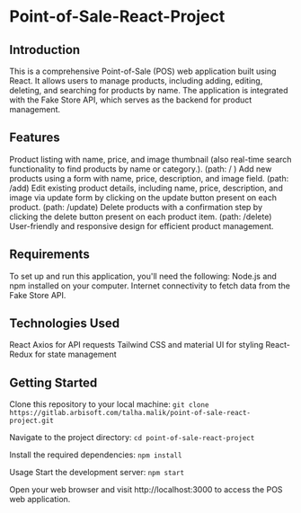 # Point-of-Sale-React-Project

## Introduction

This is a comprehensive Point-of-Sale (POS) web application built using React. It allows users to manage products, including adding, editing, deleting, and searching for products by name. The application is integrated with the Fake Store API, which serves as the backend for product management.


## Features

Product listing with name, price, and image thumbnail (also real-time search functionality to find products by name or category.). (path: / )
Add new products using a form with name, price, description, and image field. (path: /add)
Edit existing product details, including name, price, description, and image via update form by clicking on the update button present on each product. (path: /update)
Delete products with a confirmation step by clicking the delete button present on each product item. (path: /delete)
User-friendly and responsive design for efficient product management.


## Requirements

To set up and run this application, you'll need the following:
Node.js and npm installed on your computer.
Internet connectivity to fetch data from the Fake Store API.


## Technologies Used

React
Axios for API requests
Tailwind CSS and material UI for styling
React-Redux for state management


## Getting Started

Clone this repository to your local machine:
`git clone https://gitlab.arbisoft.com/talha.malik/point-of-sale-react-project.git` 

Navigate to the project directory:
`cd point-of-sale-react-project` 

Install the required dependencies:
`npm install`  

Usage
Start the development server:
`npm start` 

Open your web browser and visit http://localhost:3000 to access the POS web application.



